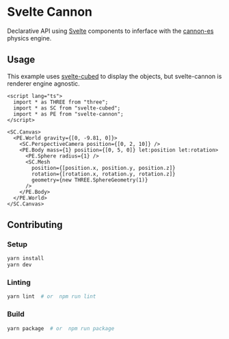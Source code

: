 # Svelte Cannon

Declarative API using [Svelte](https://svelte.dev/) components to inferface with the [cannon-es](https://pmndrs.github.io/cannon-es/) physics engine.

## Usage

This example uses [svelte-cubed](https://svelte-cubed.vercel.app/) to display the objects, but svelte-cannon is renderer engine agnostic.

```svelte
<script lang="ts">
  import * as THREE from "three";
  import * as SC from "svelte-cubed";
  import * as PE from "svelte-cannon";
</script>

<SC.Canvas>
  <PE.World gravity={[0, -9.81, 0]}>
    <SC.PerspectiveCamera position={[0, 2, 10]} />
    <PE.Body mass={1} position={[0, 5, 0]} let:position let:rotation>
      <PE.Sphere radius={1} />
      <SC.Mesh
        position={[position.x, position.y, position.z]}
        rotation={[rotation.x, rotation.y, rotation.z]}
        geometry={new THREE.SphereGeometry(1)}
      />
    </PE.Body>
  </PE.World>
</SC.Canvas>
```

## Contributing

### Setup

```sh
yarn install
yarn dev
```

### Linting

```sh
yarn lint  # or  npm run lint
```

### Build

```sh
yarn package  # or  npm run package
```
